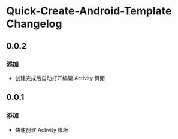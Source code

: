 <!-- Keep a Changelog guide -> https://keepachangelog.com -->

# Quick-Create-Android-Template Changelog

## 0.0.2
### 添加
- 创建完成后自动打开编辑 Activity 页面

## 0.0.1
### 添加
- 快速创建 Activity 模版
